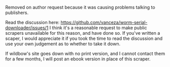 Removed on author request because it was causing problems talking to publishers.

Read the discussion here: https://github.com/vanceza/worm-serial-downloader/issues/1
I think it's a reasonable request to make public scrapers unavailable for this reason, and have done so. If you've written a scaper, I would appreciate it if you took the time to read the discussion and use your own judgement as to whether to take it down.

If wildbow's site goes down with no print version, and I cannot contact them for a few months, I will post an ebook version in place of this scraper.
